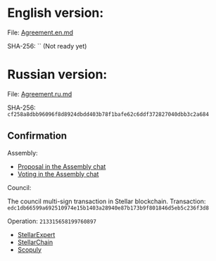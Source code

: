 English version:
================

File: [Agreement.en.md](Agreement.en.md)

SHA-256: `` (Not ready yet)

Russian version:
================

File: [Agreement.ru.md](Agreement.ru.md)

SHA-256: `cf258a8dbb96096f8d8924dbdd403b78f1bafe62c6ddf372827040dbb3c2a684`

Confirmation
------------

Assembly:

- [Proposal in the Assembly chat](https://t.me/c/1892843127/4150)
- [Voting in the Assembly chat](https://t.me/c/1892843127/4154)

Council:

The council multi-sign transaction in Stellar blockchain.
Transaction: `edc1db66599a692510974e15b1403a28940e87b173b9f801846d5eb5c236f3d8`

Operation: `213315658199760897`

- [StellarExpert](https://stellar.expert/explorer/public/tx/edc1db66599a692510974e15b1403a28940e87b173b9f801846d5eb5c236f3d8)
- [StellarChain](https://stellarchain.io/operations/213315658199760897)
- [Scopuly](https://scopuly.com/operation/213315658199760897)
